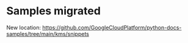 Samples migrated
================

New location: https://github.com/GoogleCloudPlatform/python-docs-samples/tree/main/kms/snippets